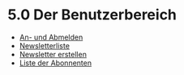 # 5.0 Der Benutzerbereich

* [An- und Abmelden](subscribe_and_unsubscribe.md)
* [Newsletterliste](newsletterlist_md.md)
* [Newsletter erstellen](create_newsletter.md)
* [Liste der Abonnenten](list_subscribers.md)
